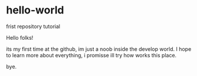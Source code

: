 # hello-world
frist repository tutorial

Hello folks!

its my first time at the github, im just a noob inside the develop world. I hope to learn more about everything, i promisse ill try how works this place. 

bye.
